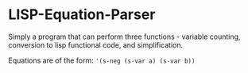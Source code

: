 # LISP-Equation-Parser
Simply a program that can perform three functions - variable counting, conversion to lisp functional code, and simplification.

Equations are of the form: `'(s-neg (s-var a) (s-var b))`
